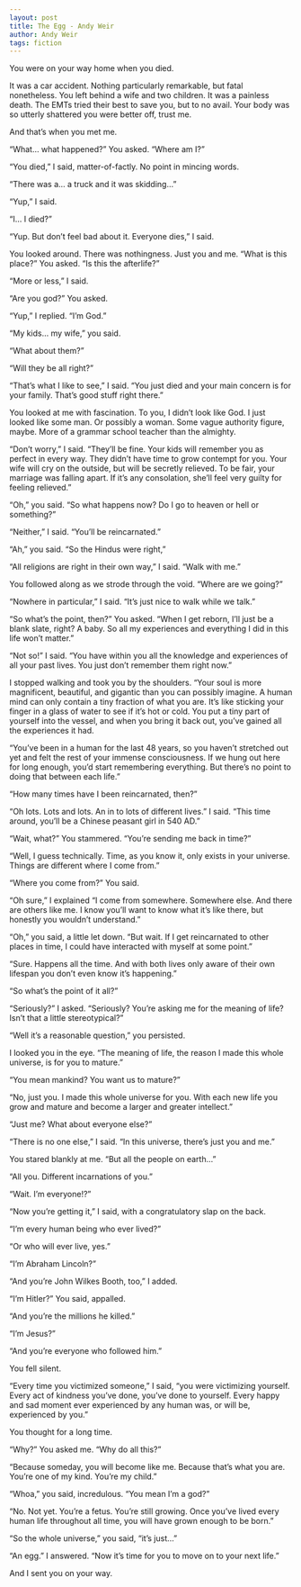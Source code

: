 ```yaml
---
layout: post
title: The Egg - Andy Weir
author: Andy Weir
tags: fiction
---
```


You were on your way home when you died.

It was a car accident. Nothing particularly remarkable, but fatal nonetheless. You left behind a wife and two children. It was a painless death. The EMTs tried their best to save you, but to no avail. Your body was so utterly shattered you were better off, trust me.

And that’s when you met me.

“What… what happened?” You asked. “Where am I?”

“You died,” I said, matter-of-factly. No point in mincing words.

“There was a… a truck and it was skidding…”

“Yup,” I said.

“I… I died?”

“Yup. But don’t feel bad about it. Everyone dies,” I said.

You looked around. There was nothingness. Just you and me. “What is this place?” You asked. “Is this the afterlife?”

“More or less,” I said.

“Are you god?” You asked.

“Yup,” I replied. “I’m God.”

“My kids… my wife,” you said.

“What about them?”

“Will they be all right?”

“That’s what I like to see,” I said. “You just died and your main concern is for your family. That’s good stuff right there.”

You looked at me with fascination. To you, I didn’t look like God. I just looked like some man. Or possibly a woman. Some vague authority figure, maybe. More of a grammar school teacher than the almighty.

“Don’t worry,” I said. “They’ll be fine. Your kids will remember you as perfect in every way. They didn’t have time to grow contempt for you. Your wife will cry on the outside, but will be secretly relieved. To be fair, your marriage was falling apart. If it’s any consolation, she’ll feel very guilty for feeling relieved.”

“Oh,” you said. “So what happens now? Do I go to heaven or hell or something?”

“Neither,” I said. “You’ll be reincarnated.”

“Ah,” you said. “So the Hindus were right,”

“All religions are right in their own way,” I said. “Walk with me.”

You followed along as we strode through the void. “Where are we going?”

“Nowhere in particular,” I said. “It’s just nice to walk while we talk.”

“So what’s the point, then?” You asked. “When I get reborn, I’ll just be a blank slate, right? A baby. So all my experiences and everything I did in this life won’t matter.”

“Not so!” I said. “You have within you all the knowledge and experiences of all your past lives. You just don’t remember them right now.”

I stopped walking and took you by the shoulders. “Your soul is more magnificent, beautiful, and gigantic than you can possibly imagine. A human mind can only contain a tiny fraction of what you are. It’s like sticking your finger in a glass of water to see if it’s hot or cold. You put a tiny part of yourself into the vessel, and when you bring it back out, you’ve gained all the experiences it had.

“You’ve been in a human for the last 48 years, so you haven’t stretched out yet and felt the rest of your immense consciousness. If we hung out here for long enough, you’d start remembering everything. But there’s no point to doing that between each life.”

“How many times have I been reincarnated, then?”

“Oh lots. Lots and lots. An in to lots of different lives.” I said. “This time around, you’ll be a Chinese peasant girl in 540 AD.”

“Wait, what?” You stammered. “You’re sending me back in time?”

“Well, I guess technically. Time, as you know it, only exists in your universe. Things are different where I come from.”

“Where you come from?” You said.

“Oh sure,” I explained “I come from somewhere. Somewhere else. And there are others like me. I know you’ll want to know what it’s like there, but honestly you wouldn’t understand.”

“Oh,” you said, a little let down. “But wait. If I get reincarnated to other places in time, I could have interacted with myself at some point.”

“Sure. Happens all the time. And with both lives only aware of their own lifespan you don’t even know it’s happening.”

“So what’s the point of it all?”

“Seriously?” I asked. “Seriously? You’re asking me for the meaning of life? Isn’t that a little stereotypical?”

“Well it’s a reasonable question,” you persisted.

I looked you in the eye. “The meaning of life, the reason I made this whole universe, is for you to mature.”

“You mean mankind? You want us to mature?”

“No, just you. I made this whole universe for you. With each new life you grow and mature and become a larger and greater intellect.”

“Just me? What about everyone else?”

“There is no one else,” I said. “In this universe, there’s just you and me.”

You stared blankly at me. “But all the people on earth…”

“All you. Different incarnations of you.”

“Wait. I’m everyone!?”

“Now you’re getting it,” I said, with a congratulatory slap on the back.

“I’m every human being who ever lived?”

“Or who will ever live, yes.”

“I’m Abraham Lincoln?”

“And you’re John Wilkes Booth, too,” I added.

“I’m Hitler?” You said, appalled.

“And you’re the millions he killed.”

“I’m Jesus?”

“And you’re everyone who followed him.”

You fell silent.

“Every time you victimized someone,” I said, “you were victimizing yourself. Every act of kindness you’ve done, you’ve done to yourself. Every happy and sad moment ever experienced by any human was, or will be, experienced by you.”

You thought for a long time.

“Why?” You asked me. “Why do all this?”

“Because someday, you will become like me. Because that’s what you are. You’re one of my kind. You’re my child.”

“Whoa,” you said, incredulous. “You mean I’m a god?”

“No. Not yet. You’re a fetus. You’re still growing. Once you’ve lived every human life throughout all time, you will have grown enough to be born.”

“So the whole universe,” you said, “it’s just…”

“An egg.” I answered. “Now it’s time for you to move on to your next life.”

And I sent you on your way. 